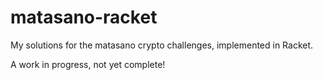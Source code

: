 # matasano-racket

My solutions for the matasano crypto challenges, implemented in Racket.

A work in progress, not yet complete!
